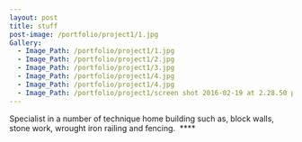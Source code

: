 ```yaml
---
layout: post
title: stuff
post-image: /portfolio/project1/1.jpg
Gallery:
  - Image_Path: /portfolio/project1/1.jpg
  - Image_Path: /portfolio/project1/2.jpg
  - Image_Path: /portfolio/project1/3.jpg
  - Image_Path: /portfolio/project1/4.jpg
  - Image_Path: /portfolio/project1/4.jpg
  - Image_Path: /portfolio/project1/screen shot 2016-02-19 at 2.28.50 pm.png
---
```



Specialist in a number of technique home building such as, block walls, stone work, wrought iron railing and fencing. &nbsp;****